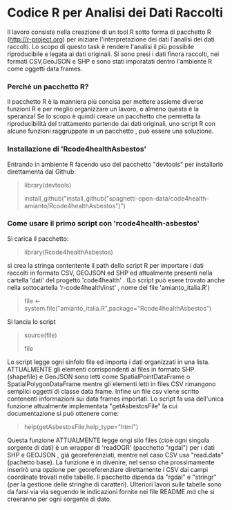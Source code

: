 
# Codice R per Analisi dei Dati Raccolti 

Il lavoro consiste nella creazione di un tool R sotto forma di pacchetto R (http://r-project.org) per iniziare l'interpretazione dei dati l'analisi dei dati raccolti. 
Lo scopo di questo task è rendere l'analisi il più possibile riproducibile e legata ai dati originali.
Si sono presi i dati finora raccolti, nei formati CSV,GeoJSON e SHP e sono stati imporatati dentro l'ambiente R come oggetti data frames. 

### Perché un pacchetto R? 

Il pacchetto R è la manniera più concisa per mettere assieme diverse funzioni R e per meglio organizzare un lavoro, o almeno questa è la speranza! Se lo scopo è quindi creare un pacchetto che permetta la riproducibilità del trattamento partendo dai dati originali, uno script R con alcune funzioni raggruppate in un pacchetto , può essere una soluzione.


### Installazione di 'Rcode4healthAsbestos'

Entrando in ambiente R facendo uso del pacchetto "devtools" per installarlo direttamenta dal Github:

> library(devtools)
>
> install_github("install_github("spaghetti-open-data/code4health-amianto/Rcode4healthAsbestos")")



### Come usare il primo script con 'rcode4health-asbestos'

Si carica il pacchetto:

> library(Rcode4healthAsbestos)
>

si crea la stringa contentente il path dello script R per importare i dati raccolti in formato CSV, GEOJSON ed SHP ed attualmente presenti nella cartella 'dati' del progetto 'code4health' . (Lo script può esere trovato anche nella sottocartella 'r-code4health/inst' , nome del file 'amianto_italia.R') 


>  file <- system.file("amianto_italia.R",package="Rcode4healthAsbestos")

Si lancia lo script

>  source(file)
>
> file

Lo script legge ogni sinfolo file ed importa i dati organizzati in una lista. ATTUALMENTE gli elementi corrispondenti ai files in formato SHP (shapefile) e GeoJSON sono letti come SpatialPointDataFrame o SpatialPolygonDataFrame mentre  gli elementi letti in files CSV rimangono semplici oggetti di classe data frame. Infine un file csv viene scritto contenenti informazioni sui data frames importati.
Lo script fa usa dell'unica funzione attualmente implementata "getAsbestosFile" la cui documentazione si può ottenere come:

> help(getAsbestosFile,help_type="html")

Questa funzione ATTUALMENTE legge ongi silo files (cioè ogni singola sorgente di dati)  è un wrapper di 'readOGR' (pacchetto "rgdal") per i dati SHP e GEOJSON , già georeferenziati, mentre nel caso CSV usa "read.data" (pachetto base). 
La funzione è in divenire, nel senso che prossimamente inserirò una opzione per georeferenziare direttamente i CSV dai campi coordinate trovati nelle tabelle. 
Il pacchetto dipenda da "rgdal" e "stringr" (per la gestione delle stringhe di caratteri).
Ulteriori lavori sulle tabelle sono da farsi via via seguendo le indicazioni fornite nei file README.md che si creeranno per ogni sorgente di dato. 
